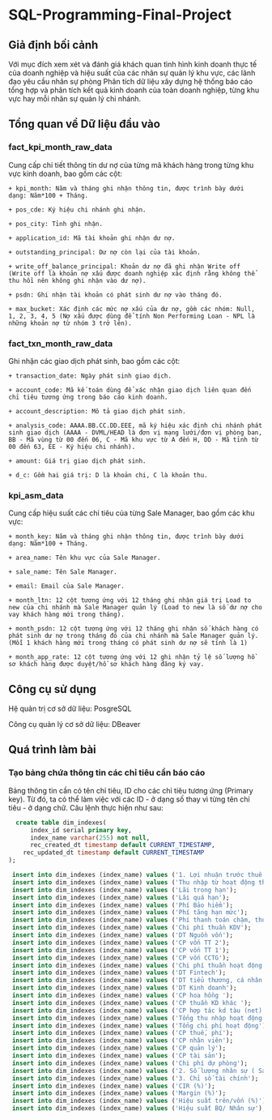 # SQL-Programming-Final-Project
## Giả định bối cảnh
  Với mục đích xem xét và đánh giá khách quan tình hình kinh doanh thực tế của doanh nghiệp và hiệu suất của các nhân sự quản lý khu vực, các lãnh đạo yêu cầu nhân sự phòng Phân tích dữ liệu xây dựng hệ thống báo cáo tổng hợp và phân tích kết quả kinh doanh của toàn doanh nghiệp, từng khu vực hay mỗi nhân sự quản lý chi nhánh.
## Tổng quan về Dữ liệu đầu vào
### fact_kpi_month_raw_data
  Cung cấp chi tiết thông tin dư nợ của từng mã khách hàng trong từng khu vực kinh doanh, bao gồm các cột:
  
    + kpi_month: Năm và tháng ghi nhận thông tin, được trình bày dưới dạng: Năm*100 + Tháng.
    
    + pos_cde: Ký hiệu chi nhánh ghi nhận.
    
    + pos_city: Tỉnh ghi nhận.
    
    + application_id: Mã tài khoản ghi nhận dư nợ.
    
    + outstanding_principal: Dư nợ còn lại của tài khoản.
   
    + write_off_balance_principal: Khoản dư nợ đã ghi nhận Write off (Write off là khoản nợ xấu được doanh nghiệp xác định rằng không thể thu hồi nên không ghi nhận vào dư nợ).
    
    + psdn: Ghi nhận tài khoản có phát sinh dư nợ vào tháng đó.
    
    + max_bucket: Xác định các mức nợ xấu của dư nợ, gồm các nhóm: Null, 1, 2, 3, 4, 5 (Nợ xấu được dùng để tính Non Performing Loan - NPL là những khoản nợ từ nhóm 3 trở lên).
    
### fact_txn_month_raw_data
  
  Ghi nhận các giao dịch phát sinh, bao gồm các cột:
  
    + transaction_date: Ngày phát sinh giao dịch.
    
    + account_code: Mã kế toán dùng để xác nhận giao dịch liên quan đến chỉ tiêu tương ứng trong báo cáo kinh doanh.
    
    + account_description: Mô tả giao dịch phát sinh.
    
    + analysis_code: AAAA.BB.CC.DD.EEE, mã ký hiệu xác định chi nhánh phát sinh giao dịch (AAAA - DVML/HEAD là đơn vị mạng lưới/đơn vị phòng ban, BB - Mã vùng từ 00 đến 06, C - Mã khu vực từ A đến H, DD - Mã tỉnh từ 00 đến 63, EE - Ký hiệu chi nhánh).
    
    + amount: Giá trị giao dịch phát sinh.
    
    + d_c: Gồm hai giá trị: D là khoản chi, C là khoản thu. 

### kpi_asm_data

  Cung cấp hiệu suất các chỉ tiêu của từng Sale Manager, bao gồm các khu vực:
  
    + month_key: Năm và tháng ghi nhận thông tin, được trình bày dưới dạng: Năm*100 + Tháng.
    
    + area_name: Tên khu vực của Sale Manager.
    
    + sale_name: Tên Sale Manager.
    
    + email: Email của Sale Manager.
    
    + month_ltn: 12 cột tương ứng với 12 tháng ghi nhận giá trị Load to new của chi nhánh mà Sale Manager quản lý (Load to new là số dư nợ cho vay khách hàng mới trong tháng).
    
    + month_psdn: 12 cột tương ứng với 12 tháng ghi nhận số khách hàng có phát sinh dư nợ trong tháng đó của chi nhánh mà Sale Manager quản lý. (Mỗi 1 khách hàng mới trong tháng có phát sinh dư nợ sẽ tính là 1)
    
    + month_app_rate: 12 cột tương ứng với 12 ghi nhận tỷ lệ số lượng hồ sơ khách hàng được duyệt/hồ sơ khách hàng đăng ký vay.

## Công cụ sử dụng

  Hệ quản trị cơ sở dữ liệu: PosgreSQL
  
  Công cụ quản lý cơ sở dữ liệu: DBeaver

## Quá trình làm bài
### Tạo bảng chứa thông tin các chỉ tiêu cần báo cáo

  Bảng thông tin cần có tên chỉ tiêu, ID cho các chỉ tiêu tương ứng (Primary key). Từ đó, ta có thể làm việc với các ID - ở dạng số thay vì từng tên chỉ tiêu - ở dạng chữ. Câu lệnh thực hiện như sau:
```sql
  create table dim_indexes(
	  index_id serial primary key,
	  index_name varchar(255) not null,
	  rec_created_dt timestamp default CURRENT_TIMESTAMP,
    rec_updated_dt timestamp default CURRENT_TIMESTAMP
);

 insert into dim_indexes (index_name) values ('1. Lợi nhuận trước thuế'); 
 insert into dim_indexes (index_name) values ('Thu nhập từ hoạt động thẻ'); 
 insert into dim_indexes (index_name) values ('Lãi trong hạn'); 
 insert into dim_indexes (index_name) values ('Lãi quá hạn'); 
 insert into dim_indexes (index_name) values ('Phí Bảo hiểm'); 
 insert into dim_indexes (index_name) values ('Phí tăng hạn mức'); 
 insert into dim_indexes (index_name) values ('Phí thanh toán chậm, thu từ ngoại bảng, khác…'); 
 insert into dim_indexes (index_name) values ('Chi phí thuần KDV'); 
 insert into dim_indexes (index_name) values ('DT Nguồn vốn'); 
 insert into dim_indexes (index_name) values ('CP vốn TT 2'); 
 insert into dim_indexes (index_name) values ('CP vốn TT 1'); 
 insert into dim_indexes (index_name) values ('CP vốn CCTG'); 
 insert into dim_indexes (index_name) values ('Chi phí thuần hoạt động khác'); 
 insert into dim_indexes (index_name) values ('DT Fintech'); 
 insert into dim_indexes (index_name) values ('DT tiểu thương, cá nhân'); 
 insert into dim_indexes (index_name) values ('DT Kinh doanh'); 
 insert into dim_indexes (index_name) values ('CP hoa hồng '); 
 insert into dim_indexes (index_name) values ('CP thuần KD khác '); 
 insert into dim_indexes (index_name) values ('CP hợp tác kd tàu (net)'); 
 insert into dim_indexes (index_name) values ('Tổng thu nhập hoạt động'); 
 insert into dim_indexes (index_name) values ('Tổng chi phí hoạt động'); 
 insert into dim_indexes (index_name) values ('CP thuế, phí'); 
 insert into dim_indexes (index_name) values ('CP nhân viên'); 
 insert into dim_indexes (index_name) values ('CP quản lý'); 
 insert into dim_indexes (index_name) values ('CP tài sản'); 
 insert into dim_indexes (index_name) values ('Chi phí dự phòng'); 
 insert into dim_indexes (index_name) values ('2. Số lượng nhân sự ( Sale Manager )'); 
 insert into dim_indexes (index_name) values ('3. Chỉ số tài chính'); 
 insert into dim_indexes (index_name) values ('CIR (%)'); 
 insert into dim_indexes (index_name) values ('Margin (%)'); 
 insert into dim_indexes (index_name) values ('Hiệu suất trên/vốn (%)'); 
 insert into dim_indexes (index_name) values ('Hiệu suất BQ/ Nhân sự'); 
